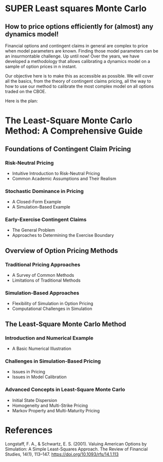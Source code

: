 # SUPER Least squares Monte Carlo
## How to price options efficiently for (almost) any dynamics model!

Financial options and contingent claims in general are complex to price when model parameters are known. 
Finding those model parameters can be an insurmontable challenge. 
Up until now!
Over the years, we have developed a methodology that allows calibrating a dynamics model on a sample of option prices in n instant.

Our objective here is to make this as accessible as possible.
We will cover all the basics, from the theory of contingent claims pricing, all the way to how to use our method to calibrate the most complex model on all options traded on the CBOE.

Here is the plan:
# The Least-Square Monte Carlo Method: A Comprehensive Guide

## Foundations of Contingent Claim Pricing
### Risk-Neutral Pricing
- Intuitive Introduction to Risk-Neutral Pricing  
- Common Academic Assumptions and Their Realism  

### Stochastic Dominance in Pricing
- A Closed-Form Example  
- A Simulation-Based Example  

### Early-Exercise Contingent Claims
- The General Problem  
- Approaches to Determining the Exercise Boundary  

## Overview of Option Pricing Methods
### Traditional Pricing Approaches
- A Survey of Common Methods  
- Limitations of Traditional Methods  

### Simulation-Based Approaches
- Flexibility of Simulation in Option Pricing  
- Computational Challenges in Simulation  

## The Least-Square Monte Carlo Method
### Introduction and Numerical Example
- A Basic Numerical Illustration  

### Challenges in Simulation-Based Pricing
- Issues in Pricing  
- Issues in Model Calibration  

### Advanced Concepts in Least-Square Monte Carlo
- Initial State Dispersion  
- Homogeneity and Multi-Strike Pricing  
- Markov Property and Multi-Maturity Pricing  





# References

Longstaff, F. A., & Schwartz, E. S. (2001). Valuing American Options by Simulation: A Simple Least-Squares Approach. The Review of Financial Studies, 14(1), 113–147. https://doi.org/10.1093/rfs/14.1.113 
